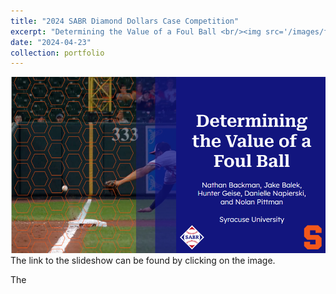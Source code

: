 ```yaml
---
title: "2024 SABR Diamond Dollars Case Competition"
excerpt: "Determining the Value of a Foul Ball <br/><img src='/images/foulBall.jpg'>"
date: "2024-04-23"
collection: portfolio
---
```


[![SABR project slide show](/images/DiamondDollarsCaseCompSlide.png)](/files/DiamondDollarsCaseCompSlides.pdf)
The link to the slideshow can be found by clicking on the image. 

The
